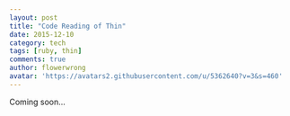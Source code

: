 ```yaml
---
layout: post
title: "Code Reading of Thin"
date: 2015-12-10
category: tech
tags: [ruby, thin]
comments: true
author: flowerwrong
avatar: 'https://avatars2.githubusercontent.com/u/5362640?v=3&s=460'
---
```


Coming soon...
